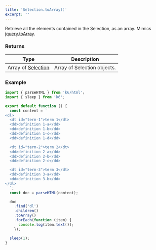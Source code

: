 ```yaml
---
title: 'Selection.toArray()'
excerpt: ''
---
```


Retrieve all the elements contained in the Selection, as an array.
Mimics [jquery.toArray](https://api.jquery.com/toArray/).

### Returns

| Type                                                    | Description                 |
| ------------------------------------------------------- | --------------------------- |
| Array of [Selection](/javascript-api/k6-html/selection) | Array of Selection objects. |

### Example

<CodeGroup labels={[]}>

```javascript
import { parseHTML } from 'k6/html';
import { sleep } from 'k6';

export default function () {
  const content = `
<dl>
  <dt id="term-1">term 1</dt>
  <dd>definition 1-a</dd>
  <dd>definition 1-b</dd>
  <dd>definition 1-c</dd>
  <dd>definition 1-d</dd>

  <dt id="term-2">term 2</dt>
  <dd>definition 2-a</dd>
  <dd>definition 2-b</dd>
  <dd>definition 2-c</dd>

  <dt id="term-3">term 3</dt>
  <dd>definition 3-a</dd>
  <dd>definition 3-b</dd>
</dl>
  `;
  const doc = parseHTML(content);

  doc
    .find('dl')
    .children()
    .toArray()
    .forEach(function (item) {
      console.log(item.text());
    });

  sleep(1);
}
```

</CodeGroup>
